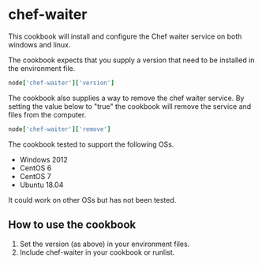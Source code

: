 # chef-waiter

This cookbook will install and configure the Chef waiter service on both windows and linux.

The cookbook expects that you supply a version that need to be installed in the environment file.

```ruby
node['chef-waiter']['version']
```

The cookbook also supplies a way to remove the chef waiter service.
By setting the value below to "true" the cookbook will remove the service and files from the computer.

```ruby
node['chef-waiter']['remove']
```

The cookbook tested to support the following OSs.

* Windows 2012
* CentOS 6
* CentOS 7
* Ubuntu 18.04

It could work on other OSs but has not been tested.

## How to use the cookbook

1. Set the version (as above) in your environment files.
2. Include chef-waiter in your cookbook or runlist.
